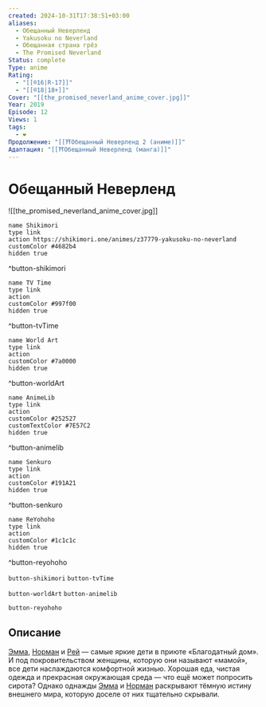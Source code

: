 ```yaml
---
created: 2024-10-31T17:38:51+03:00
aliases:
  - Обещанный Неверленд
  - Yakusoku no Neverland
  - Обещанная страна грёз
  - The Promised Neverland
Status: complete
Type: anime
Rating:
  - "[[®️16|R-17]]"
  - "[[®️18|18+]]"
Cover: "[[the_promised_neverland_anime_cover.jpg]]"
Year: 2019
Episode: 12
Views: 1
tags:
  - ❤
Продолжение: "[[⛩️Обещанный Неверленд 2 (аниме)]]"
Адаптация: "[[⛩️Обещанный Неверленд (манга)]]"
---
```


# Обещанный Неверленд

![[the_promised_neverland_anime_cover.jpg]]

```button
name Shikimori
type link
action https://shikimori.one/animes/z37779-yakusoku-no-neverland
customColor #4682b4
hidden true
```
^button-shikimori

```button
name TV Time
type link
action 
customColor #997f00
hidden true
```
^button-tvTime

```button
name World Art
type link
action 
customColor #7a0000
hidden true
```
^button-worldArt

```button
name AnimeLib
type link
action 
customColor #252527
customTextColor #7E57C2
hidden true
```
^button-animelib

```button
name Senkuro
type link
action 
customColor #191A21
hidden true
```
^button-senkuro

```button
name ReYohoho
type link
action 
customColor #1c1c1c
hidden true
```
^button-reyohoho



`button-shikimori` `button-tvTime`

`button-worldArt` `button-animelib`

`button-reyohoho`

## Описание

[Эмма](https://shikimori.one/characters/144337-emma), [Норман](https://shikimori.one/characters/144916-norman) и [Рей](https://shikimori.one/characters/144919-ray) — самые яркие дети в приюте «Благодатный дом». И под покровительством женщины, которую они называют «мамой», все дети наслаждаются комфортной жизнью. Хорошая еда, чистая одежда и прекрасная окружающая среда — что ещё может попросить сирота? Однако однажды [Эмма](https://shikimori.one/characters/144337-emma) и [Норман](https://shikimori.one/characters/144916-norman) раскрывают тёмную истину внешнего мира, которую доселе от них тщательно скрывали.
